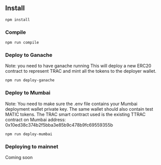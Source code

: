 ## Install

```
npm install
```

### Compile

```
npm run compile
```


### Deploy to Ganache
Note: you need to have ganache running
This will deploy a new ERC20 contract to represent TRAC and mint all the tokens to the deployer wallet.

```shell
npm run deploy-ganache
```

### Deploy to Mumbai
Note: You need to make sure the .env file contains your Mumbai deployment wallet private key. The same wallet should also contain test MATIC tokens. 
The TRAC smart contract used is the existing TTRAC contract on Mumbai address: 0x10ed38c374b2f5bba3e85b9c478b9fc69559355b  


```shell
npm run deploy-mumbai
```


### Deploying to mainnet

Coming soon